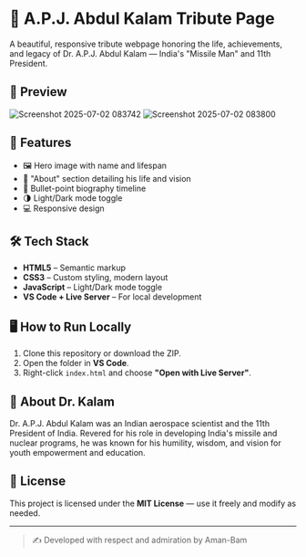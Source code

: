 # 🌟 A.P.J. Abdul Kalam Tribute Page

A beautiful, responsive tribute webpage honoring the life, achievements, and legacy of Dr. A.P.J. Abdul Kalam — India's "Missile Man" and 11th President.

## 📸 Preview
![Screenshot 2025-07-02 083742](https://github.com/user-attachments/assets/d3956b86-1046-4e62-828b-e2e55f885799)
![Screenshot 2025-07-02 083800](https://github.com/user-attachments/assets/65f7d82a-f62f-4fb0-b85b-641397b2001c)




## 🧾 Features

- 🖼️ Hero image with name and lifespan
- 🧠 "About" section detailing his life and vision
- 📌 Bullet-point biography timeline
- 🌗 Light/Dark mode toggle
- 💻 Responsive design

## 🛠️ Tech Stack

- **HTML5** – Semantic markup
- **CSS3** – Custom styling, modern layout
- **JavaScript** – Light/Dark mode toggle
- **VS Code + Live Server** – For local development

## 🖥️ How to Run Locally

1. Clone this repository or download the ZIP.
2. Open the folder in **VS Code**.
3. Right-click `index.html` and choose **"Open with Live Server"**.

## 🧠 About Dr. Kalam

Dr. A.P.J. Abdul Kalam was an Indian aerospace scientist and the 11th President of India. Revered for his role in developing India's missile and nuclear programs, he was known for his humility, wisdom, and vision for youth empowerment and education.

## 📄 License

This project is licensed under the **MIT License** — use it freely and modify as needed.

---

> ✍️ Developed with respect and admiration by Aman-Bam
